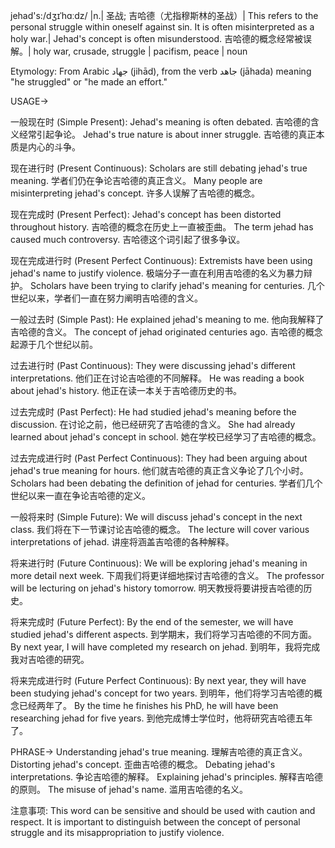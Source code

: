 jehad's:/dʒɪˈhɑːdz/ |n.| 圣战; 吉哈德（尤指穆斯林的圣战）| This refers to the personal struggle within oneself against sin. It is often misinterpreted as a holy war.|  Jehad's concept is often misunderstood. 吉哈德的概念经常被误解。| holy war, crusade, struggle | pacifism, peace | noun

Etymology:
From Arabic جهاد (jihād), from the verb جاهد (jāhada) meaning "he struggled" or "he made an effort."

USAGE->

一般现在时 (Simple Present):
Jehad's meaning is often debated. 吉哈德的含义经常引起争论。
Jehad's true nature is about inner struggle. 吉哈德的真正本质是内心的斗争。


现在进行时 (Present Continuous):
Scholars are still debating jehad's true meaning. 学者们仍在争论吉哈德的真正含义。
Many people are misinterpreting jehad's concept. 许多人误解了吉哈德的概念。


现在完成时 (Present Perfect):
Jehad's concept has been distorted throughout history.  吉哈德的概念在历史上一直被歪曲。
The term jehad has caused much controversy. 吉哈德这个词引起了很多争议。


现在完成进行时 (Present Perfect Continuous):
Extremists have been using jehad's name to justify violence. 极端分子一直在利用吉哈德的名义为暴力辩护。
Scholars have been trying to clarify jehad's meaning for centuries.  几个世纪以来，学者们一直在努力阐明吉哈德的含义。


一般过去时 (Simple Past):
He explained jehad's meaning to me. 他向我解释了吉哈德的含义。
The concept of jehad originated centuries ago. 吉哈德的概念起源于几个世纪以前。


过去进行时 (Past Continuous):
They were discussing jehad's different interpretations. 他们正在讨论吉哈德的不同解释。
He was reading a book about jehad's history. 他正在读一本关于吉哈德历史的书。


过去完成时 (Past Perfect):
He had studied jehad's meaning before the discussion. 在讨论之前，他已经研究了吉哈德的含义。
She had already learned about jehad's concept in school.  她在学校已经学习了吉哈德的概念。


过去完成进行时 (Past Perfect Continuous):
They had been arguing about jehad's true meaning for hours. 他们就吉哈德的真正含义争论了几个小时。
Scholars had been debating the definition of jehad for centuries. 学者们几个世纪以来一直在争论吉哈德的定义。


一般将来时 (Simple Future):
We will discuss jehad's concept in the next class. 我们将在下一节课讨论吉哈德的概念。
The lecture will cover various interpretations of jehad.  讲座将涵盖吉哈德的各种解释。


将来进行时 (Future Continuous):
We will be exploring jehad's meaning in more detail next week. 下周我们将更详细地探讨吉哈德的含义。
The professor will be lecturing on jehad's history tomorrow. 明天教授将要讲授吉哈德的历史。


将来完成时 (Future Perfect):
By the end of the semester, we will have studied jehad's different aspects. 到学期末，我们将学习吉哈德的不同方面。
By next year, I will have completed my research on jehad.  到明年，我将完成我对吉哈德的研究。


将来完成进行时 (Future Perfect Continuous):
By next year, they will have been studying jehad's concept for two years. 到明年，他们将学习吉哈德的概念已经两年了。
By the time he finishes his PhD, he will have been researching jehad for five years. 到他完成博士学位时，他将研究吉哈德五年了。


PHRASE->
Understanding jehad's true meaning. 理解吉哈德的真正含义。
Distorting jehad's concept. 歪曲吉哈德的概念。
Debating jehad's interpretations. 争论吉哈德的解释。
Explaining jehad's principles. 解释吉哈德的原则。
The misuse of jehad's name. 滥用吉哈德的名义。


注意事项:
This word can be sensitive and should be used with caution and respect.  It is important to distinguish between the concept of personal struggle and its misappropriation to justify violence.
